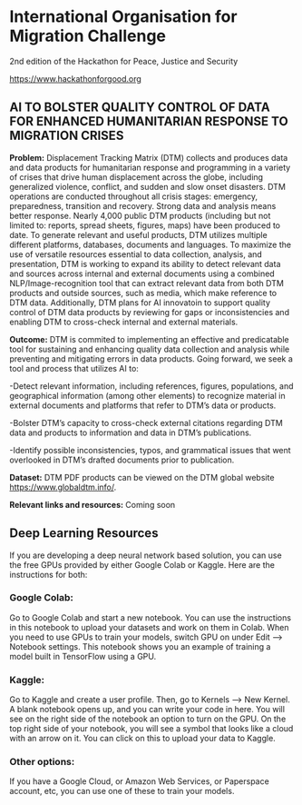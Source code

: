 # International Organisation for Migration Challenge
2nd edition of the Hackathon for Peace, Justice and Security

https://www.hackathonforgood.org

## AI TO BOLSTER QUALITY CONTROL OF DATA FOR ENHANCED HUMANITARIAN RESPONSE TO MIGRATION CRISES  
**Problem:** Displacement Tracking Matrix (DTM) collects and produces data and data products for humanitarian response and programming  in a variety of crises that drive human displacement across the globe, including generalized violence, conflict, and sudden and slow onset disasters. DTM operations are conducted throughout all crisis stages: emergency, preparedness, transition and recovery. Strong data and analysis means better response. Nearly 4,000 public DTM products (including but not limited to: reports, spread sheets, figures, maps) have been produced to date. To generate relevant and useful products, DTM utilizes multiple different platforms, databases, documents and languages. To maximize the use of versatile resources essential to data collection, analysis, and presentation, DTM is working to expand its ability to detect relevant data and sources across internal and external documents using a combined NLP/Image-recognition tool that can extract relevant data from both DTM products and outside sources, such as media, which make reference to DTM data. Additionally, DTM plans for AI innovatoin to support quality control of DTM data products by reviewing for gaps or inconsistencies and enabling DTM to cross-check internal and external materials.  

**Outcome:** DTM is commited to implementing an effective and predicatable tool for sustaining and enhancing quality data collection and analysis while preventing and mitigating errors in data products. Going forward, we seek a tool and process that utilizes AI to: 

-Detect relevant information, including references, figures, populations, and geographical information (among other elements) to recognize material in external documents and platforms that refer to DTM’s data or products. 

-Bolster DTM’s capacity to cross-check external citations regarding DTM data and products to information and data in DTM’s publications. 

-Identify possible inconsistencies, typos, and grammatical issues that went overlooked in DTM’s drafted documents prior to publication.

**Dataset:** DTM PDF products can be viewed on the DTM global website https://www.globaldtm.info/.

**Relevant links and resources:** Coming soon

## Deep Learning Resources
If you are developing a deep neural network based solution, you can use the free GPUs provided by either Google Colab or Kaggle. Here are the instructions for both:

### Google Colab:
Go to Google Colab and start a new notebook. You can use the instructions in this notebook to upload your datasets and work on them in Colab. When you need to use GPUs to train your models, switch GPU on under Edit --> Notebook settings. This notebook shows you an example of training a model built in TensorFlow using a GPU.

### Kaggle:
Go to Kaggle and create a user profile. Then, go to Kernels --> New Kernel. A blank notebook opens up, and you can write your code in here. You will see on the right side of the notebook an option to turn on the GPU. On the top right side of your notebook, you will see a symbol that looks like a cloud with an arrow on it. You can click on this to upload your data to Kaggle.

### Other options:
If you have a Google Cloud, or Amazon Web Services, or Paperspace account, etc, you can use one of these to train your models.
